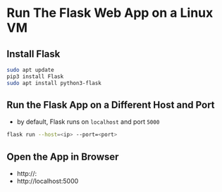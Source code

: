 # Run The Flask Web App on a Linux VM

## Install Flask

```bash
sudo apt update
pip3 install Flask
sudo apt install python3-flask
```

## Run the Flask App on a Different Host and Port

- by default, Flask runs on `localhost` and port `5000`

```bash
flask run --host=<ip> --port=<port>
```

## Open the App in Browser

- http://<ip>:<port>
- http://localhost:5000
